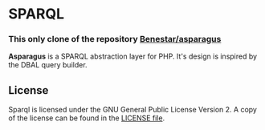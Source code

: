 # SPARQL

### This only clone of the repository [Benestar/asparagus](https://github.com/Benestar/asparagus)

**Asparagus** is a SPARQL abstraction layer for PHP. It's design is inspired
by the DBAL query builder.

## License

Sparql is licensed under the GNU General Public License Version 2. A copy of the license can be
found in the [LICENSE file](LICENSE).

